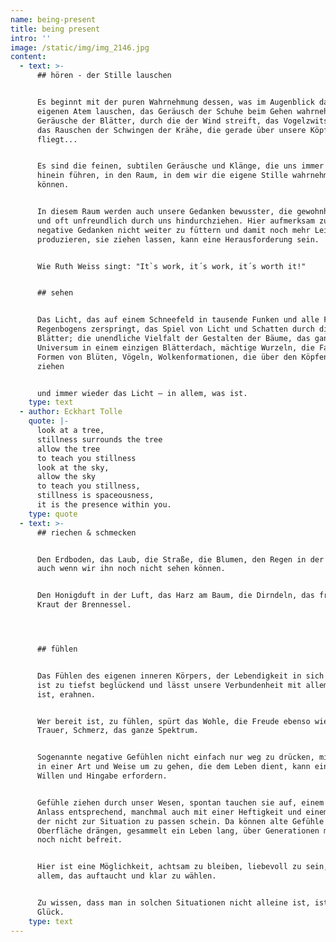 ```yaml
---
name: being-present
title: being present
intro: ''
image: /static/img/img_2146.jpg
content:
  - text: >-
      ## hören - der Stille lauschen


      Es beginnt mit der puren Wahrnehmung dessen, was im Augenblick da ist: dem
      eigenen Atem lauschen, das Geräusch der Schuhe beim Gehen wahrnehmen, die
      Geräusche der Blätter, durch die der Wind streift, das Vogelzwitschern,
      das Rauschen der Schwingen der Krähe, die gerade über unsere Köpfe
      fliegt...


      Es sind die feinen, subtilen Geräusche und Klänge, die uns immer tiefer
      hinein führen, in den Raum, in dem wir die eigene Stille wahrnehmen
      können. 


      In diesem Raum werden auch unsere Gedanken bewusster, die gewohnheitsmäßig
      und oft unfreundlich durch uns hindurchziehen. Hier aufmerksam zu bleiben,
      negative Gedanken nicht weiter zu füttern und damit noch mehr Leid zu
      produzieren, sie ziehen lassen, kann eine Herausforderung sein.


      Wie Ruth Weiss singt: "It`s work, it´s work, it´s worth it!"


      ## sehen


      Das Licht, das auf einem Schneefeld in tausende Funken und alle Farben des
      Regenbogens zerspringt, das Spiel von Licht und Schatten durch die
      Blätter; die unendliche Vielfalt der Gestalten der Bäume, das ganze
      Universum in einem einzigen Blätterdach, mächtige Wurzeln, die Farben und
      Formen von Blüten, Vögeln, Wolkenformationen, die über den Köpfen hinweg
      ziehen


      und immer wieder das Licht – in allem, was ist.
    type: text
  - author: Eckhart Tolle
    quote: |-
      look at a tree,
      stillness surrounds the tree
      allow the tree 
      to teach you stillness
      look at the sky, 
      allow the sky 
      to teach you stillness,
      stillness is spaceousness, 
      it is the presence within you.
    type: quote
  - text: >-
      ## riechen & schmecken


      Den Erdboden, das Laub, die Straße, die Blumen, den Regen in der Luft,
      auch wenn wir ihn noch nicht sehen können.


      Den Honigduft in der Luft, das Harz am Baum, die Dirndeln, das frische
      Kraut der Brennessel.




      ## fühlen


      Das Fühlen des eigenen inneren Körpers, der Lebendigkeit in sich selbst,
      ist zu tiefst beglückend und lässt unsere Verbundenheit mit allem, was
      ist, erahnen.


      Wer bereit ist, zu fühlen, spürt das Wohle, die Freude ebenso wie Wut,
      Trauer, Schmerz, das ganze Spektrum.


      Sogenannte negative Gefühlen nicht einfach nur weg zu drücken, mit ihnen
      in einer Art und Weise um zu gehen, die dem Leben dient, kann einiges an
      Willen und Hingabe erfordern.


      Gefühle ziehen durch unser Wesen, spontan tauchen sie auf, einem aktuellen
      Anlass entsprechend, manchmal auch mit einer Heftigkeit und einem Schmerz,
      der nicht zur Situation zu passen schein. Da können alte Gefühle an die
      Oberfläche drängen, gesammelt ein Leben lang, über Generationen manchmal,
      noch nicht befreit.


      Hier ist eine Möglichkeit, achtsam zu bleiben, liebevoll zu sein, mit
      allem, das auftaucht und klar zu wählen.


      Zu wissen, dass man in solchen Situationen nicht alleine ist, ist ein
      Glück.
    type: text
---
```


